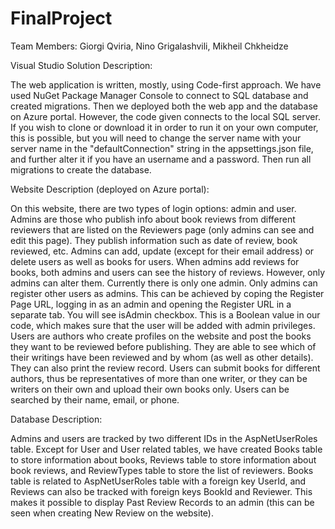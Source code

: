 # FinalProject
Team Members: Giorgi Qviria, Nino Grigalashvili, Mikheil Chkheidze

Visual Studio Solution Description:

The web application is written, mostly, using Code-first approach. We have used NuGet
Package Manager Console to connect to SQL database and created migrations. Then we 
deployed both the web app and the database on Azure portal. However, the code given 
connects to the local SQL server. If you wish to clone or download it in order to run 
it on your own computer, this is possible, but you will need to change the server name 
with your server name in the "defaultConnection" string in the appsettings.json file, 
and further alter it if you have an username and a password.  Then run all migrations 
to create the database.

Website Description (deployed on Azure portal):

On this website, there are two types of login options: admin and user. Admins are those 
who publish info about book reviews from different reviewers that are listed on the Reviewers 
page (only admins can see and edit this page). They publish information such as date of review, 
book reviewed, etc. Admins can add, update (except for their email address) or delete users as 
well as books for users. When admins add reviews for books, both admins and users can see the 
history of reviews. However, only admins can alter them. Currently there is only one admin. 
Only admins can register other users as admins. This can be achieved by coping the Register Page 
URL, logging in as an admin and opening the Register URL in a separate tab. You will see isAdmin 
checkbox. This is a Boolean value in our code, which makes sure that the user will be added with 
admin privileges.
Users are authors who create profiles on the website and post the books they want to be reviewed 
before publishing. They are able to see which of their writings have been reviewed and by whom 
(as well as other details). They can also print the review record. Users can submit books for 
different authors, thus be representatives of more than one writer, or they can be writers on 
their own and upload their own books only. Users can be searched by their name, email, or phone.

Database Description:

Admins and users are tracked by two different IDs in the AspNetUserRoles table. Except for User and 
User related tables, we have created Books table to store information about books, Reviews table to 
store information about book reviews, and ReviewTypes table to store the list of reviewers. Books 
table is related to AspNetUserRoles table with a foreign key UserId, and Reviews can also be tracked 
with foreign keys BookId and Reviewer. This makes it possible to display Past Review Records to an 
admin (this can be seen when creating New Review on the website).
